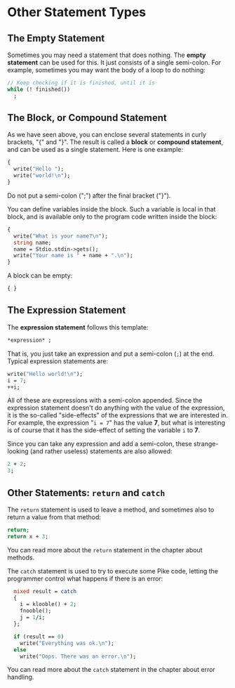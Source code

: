 # Other Statement Types

## The Empty Statement

Sometimes you may need a statement that does nothing.
The **empty statement** can be used for this.
It just consists of a single semi-colon.
For example,
sometimes you may want the body of a loop
to do nothing:

```pike
// Keep checking if it is finished, until it is
while (! finished())
  ;
```

## The Block, or Compound Statement

As we have seen above,
you can enclose several statements in curly brackets,
"{" and "}".
The result is called a **block** or **compound statement**,
and can be used as a single statement.
Here is one example:

```pike
{
  write("Hello ");
  write("world!\n");
}
```

Do not put a semi-colon (";")
after the final bracket ("}").

You can define variables inside the block.
Such a variable is local in that block,
and is available only to the program code
written inside the block:

```pike
{
  write("What is your name?\n");
  string name;
  name = Stdio.stdin->gets();
  write("Your name is " + name + ".\n");
}
```

A block can be empty:

```pike
{ }
```

## The Expression Statement

The **expression statement** follows this template:

```pike
*expression* ;
```

That is,
you just take an expression and put a semi-colon (`;`)
at the end.
Typical expression statements are:

```pike
write("Hello world!\n");
i = 7;
++i;
```

All of these are expressions with a semi-colon appended.
Since the expression statement doesn't do anything
with the value of the expression,
it is the so-called "side-effects" of the expressions
that we are interested in.
For example,
the expression "`i = 7`" has the value **7**,
but what is interesting is of course
that it has the side-effect
of setting the variable `i` to **7**.

Since you can take any expression and add a semi-colon,
these strange-looking (and rather useless)
statements are also allowed:

```pike
2 + 2;
3;
```

## Other Statements: `return` and `catch`

The `return` statement is used to leave a method,
and sometimes also to return a value from that method:

```pike
return;
return x + 3;
```

You can read more about the `return` statement
in the chapter about methods.

The `catch` statement is used
to try to execute some Pike code,
letting the programmer control what happens
if there is an error:

```pike
  mixed result = catch
  {
    i = klooble() + 2;
    fnooble();
    j = 1/i;
  };

  if (result == 0)
    write("Everything was ok.\n");
  else
    write("Oops. There was an error.\n");
```

You can read more about the `catch` statement
in the chapter about error handling.
